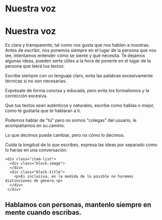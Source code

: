 # Nuestra voz

<h1 class="title">Nuestra voz</h1>

Es clara y transparente, tal como nos gusta que nos hablen a nosotras. Antes de escribir, nos ponemos siempre en el lugar de la persona que nos lee, intentamos entender cómo se siente y qué necesita. Te dejamos algunas ideas, pueden serte útiles a la hora de ponerte en el lugar de la persona que leerá tus textos:


<div class="item-list">
  <div class="block-image">
  </div>
  <div class="block-title">
    <p>Escribe siempre con un lenguaje claro, evita las palabras excesivamente técnicas si no son necesarias.<p>
  </div>
 </div>

 <div class="item-list">
   <div class="block-image">
   </div>
   <div class="block-title">
     <p>Exprésate de forma concisa y educada, pero evita los formalismos y la corrección excesiva.<p>
   </div>
  </div>

  <div class="item-list">
    <div class="block-image">
    </div>
    <div class="block-title">
      <p>Que tus textos sean auténticos y naturales, escribe como hablas o mejor, como te gustaría que te hablaran a ti.<p>
    </div>
   </div>

   <div class="item-list">
     <div class="block-image">
     </div>
     <div class="block-title">
       <p>Podemos hablar de "tú" pero no somos "colegas" del usuario, le acompañamos en su camino.<p>
     </div>
    </div>

  <div class="item-list">
    <div class="block-image">
    </div>
    <div class="block-title">
      <p>Lo que decimos puede cambiar, pero no cómo lo decimos.<p>
    </div>
   </div>

   <div class="item-list">
     <div class="block-image">
     </div>
     <div class="block-title">
       <p>Cuida la longitud de lo que escribes, expresa las ideas por separado como lo harías en una conversación.<p>
     </div>
    </div>

    <div class="item-list">
      <div class="block-image">
      </div>
      <div class="block-title">
        <p>Es inclusiva, en la medida de lo posible no haremos distinciones de género.<p>
      </div>
     </div>

<h2 class="big-title red">Hablamos con personas, mantenlo siempre en mente cuando escribas.</h2>
